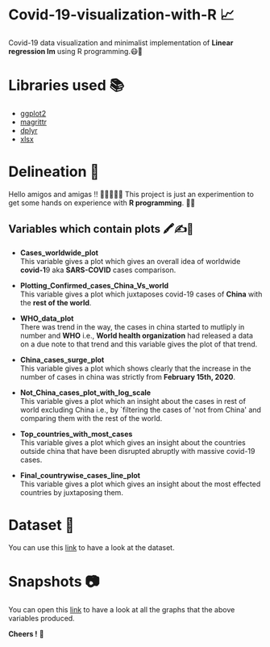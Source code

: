 # Covid-19-visualization-with-R 📈

Covid-19 data visualization and minimalist implementation of **Linear regression lm** using R programming.😷👀

# Libraries used ​📚

- [ggplot2](https://github.com/tidyverse/ggplot2)
- [magrittr](https://github.com/tidyverse/magrittr)
- [dplyr](https://dplyr.tidyverse.org//)
- [xlsx](https://cran.r-project.org/web/packages/xlsx/index.html)

# Delineation 🧮
Hello amigos and amigas !! 🧑🏻‍🤝‍🧑🏻
This project is just an experimention to get some hands on experience with **R programming**. 🙌🏻

## Variables which contain plots 🖍✍📐

- **Cases_worldwide_plot** <br>
  This variable gives a plot which gives an overall idea of worldwide **covid-1**9 aka **SARS-COVID** cases comparison.

- **Plotting_Confirmed_cases_China_Vs_world** <br>
  This variable gives a plot which juxtaposes covid-19 cases of **China** with the **rest of the world**.

- **WHO_data_plot** <br>
  There was trend in the way, the cases in china started to mutliply in number and **WHO** i.e., **World health organization** had released a data on a due note to that trend and this variable gives the plot of that trend.

- **China_cases_surge_plot** <br>
  This variable gives a plot which shows clearly that the increase in the number of cases in china was strictly from **February 15th, 2020**.

- **Not_China_cases_plot_with_log_scale** <br>
  This variable gives a plot which an insight about the cases in rest of world excluding China i.e., by `filtering the cases of 'not from China' and comparing them with the rest of the world.

- **Top_countries_with_most_cases** <br>
  This variable gives a plot which gives an insight about the countries outside china that have been disrupted abruptly with massive covid-19 cases.

- **Final_countrywise_cases_line_plot** <br>
  This variable gives a plot which gives an insight about the most effected countries by juxtaposing them.

# Dataset 💾

You can use this [link](./Data) to have a look at the dataset.

# Snapshots 📷

You can open this [link](./Snapshots) to have a look at all the graphs that the above variables produced.

**Cheers !** 🥂

